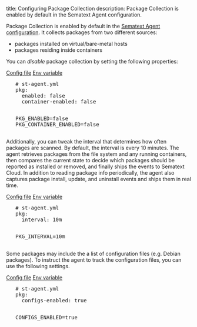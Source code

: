 title: Configuring Package Collection
description: Package Collection is enabled by default in the Sematext Agent configuration.

Package Collection is enabled by default in the [Sematext Agent configuration](../containers/configuration/). It collects packages from two different sources:

- packages installed on virtual/bare-metal hosts
- packages residing inside containers

You can *disable* package collection by setting the following properties:

<div class="mdl-tabs mdl-js-tabs mdl-js-ripple-effect">
 <div class="mdl-tabs__tab-bar">
     <a href="#file-pkg-enabled" class="mdl-tabs__tab is-active">Config file</a>
     <a href="#env-pkg-enabled" class="mdl-tabs__tab">Env variable</a>
 </div>

 <div class="mdl-tabs__panel is-active" id="file-pkg-enabled">
   <pre>
   # st-agent.yml
   pkg:
     enabled: false
     container-enabled: false
   </pre>
 </div>
 <div class="mdl-tabs__panel" id="env-pkg-enabled">
   <pre>
   PKG_ENABLED=false
   PKG_CONTAINER_ENABLED=false
   </pre>
 </div>
</div>

Additionally, you can tweak the interval that determines how often packages are scanned. By default, the interval is every 10 minutes. The agent retrieves packages from the file system and any running containers, then compares the current state to decide which packages should be reported as installed or removed, and finally ships the events to Sematext Cloud. In addition to reading package info periodically, the agent also captures package install, update, and uninstall events and ships them in real time.

<div class="mdl-tabs mdl-js-tabs mdl-js-ripple-effect">
 <div class="mdl-tabs__tab-bar">
     <a href="#file-pkg-interval" class="mdl-tabs__tab is-active">Config file</a>
     <a href="#env-pkg-interval" class="mdl-tabs__tab">Env variable</a>
 </div>

 <div class="mdl-tabs__panel is-active" id="file-pkg-interval">
   <pre>
   # st-agent.yml
   pkg:
     interval: 10m
   </pre>
 </div>
 <div class="mdl-tabs__panel" id="env-pkg-interval">
   <pre>
   PKG_INTERVAL=10m
   </pre>
 </div>
</div>

Some packages may include the a list of configuration files (e.g. Debian packages). To instruct the agent to track the configuration files, you can use the following settings.

<div class="mdl-tabs mdl-js-tabs mdl-js-ripple-effect">
 <div class="mdl-tabs__tab-bar">
     <a href="#file-pkg-configs" class="mdl-tabs__tab is-active">Config file</a>
     <a href="#env-pkg-configs" class="mdl-tabs__tab">Env variable</a>
 </div>

 <div class="mdl-tabs__panel is-active" id="file-pkg-configs">
   <pre>
   # st-agent.yml
   pkg:
     configs-enabled: true
   </pre>
 </div>
 <div class="mdl-tabs__panel" id="env-pkg-configs">
   <pre>
   CONFIGS_ENABLED=true
   </pre>
 </div>
</div>

